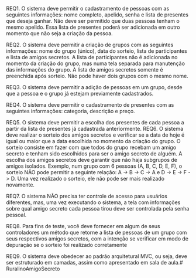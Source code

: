 REQ1. O sistema deve permitir o cadastramento de pessoas com as seguintes informações: nome
completo, apelido, senha e lista de presentes que deseja ganhar. Não deve ser permitido que
duas pessoas tenham o mesmo apelido. Essa lista de presentes poderá ser adicionada em
outro momento que não seja a criação da pessoa.

REQ2. O sistema deve permitir a criação de grupos com as seguintes informações: nome do grupo
(único), data do sorteio, lista de participantes e lista de amigos secretos. A lista de
participantes não é adicionada no momento da criação do grupo, mas numa tela separada
para manutenção das informações do grupo. A lista de amigos secretos somente é preenchida
após sorteio. Não pode haver dois grupos com o mesmo nome.

REQ3. O sistema deve permitir a adição de pessoas em um grupo, desde que a pessoa e o grupo já
estejam previamente cadastrados.

REQ4. O sistema deve permitir o cadastramento de presentes com as seguintes informações:
categoria, descrição e preço.

REQ5. O sistema deve permitir a escolha dos presentes de cada pessoa a partir da lista de presentes
já cadastrada anteriormente.
REQ6. O sistema deve realizar o sorteio dos amigos secretos e verificar se a data de hoje é igual ou
maior que a data escolhida no momento da criação do grupo. O sorteio consiste em fazer com
que todos do grupo recebam um amigo secreto e tenham sido escolhidos para ser o amigo
secreto de alguém. A escolha dos amigos secretos deve garantir que não haja subgrupos de
amigos isolados. Exemplo, num grupo com 6 pessoas (A, B, C, D, E, F), o sorteio NÃO pode
permitir a seguinte relação: A -&gt; B -&gt; C -&gt; A e D -&gt; E -&gt; F -&gt; D. Uma vez realizado o sorteio, ele
não pode ser mais realizado novamente.

REQ7. O sistema NÃO precisa ter controle de acesso para usuários diferentes, mas, uma vez
executando o sistema, a tela com informações sobre qual amigo secreto cada pessoa tirou
deve ser controlada pela senha pessoal.

REQ8. Para fins de teste, você deve fornecer em algum de seus controladores um método que
retorne a lista de pessoas de um grupo com seus respectivos amigos secretos, com a intenção
se verificar em modo de depuração se o sorteio foi realizado corretamente

REQ9. O sistema deve obedecer ao padrão arquitetural MVC, ou seja, deve ser estruturado em
camadas, assim como apresentado em sala de aula.# RuralinoAmigoSecreto
